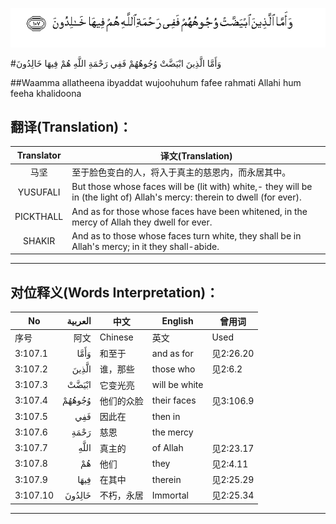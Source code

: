 ![003:107](images/003_107.gif)

#وَأَمَّا الَّذِينَ ابْيَضَّتْ وُجُوهُهُمْ فَفِي رَحْمَةِ اللَّهِ هُمْ فِيهَا خَالِدُونَ 

##Waamma allatheena ibyaddat wujoohuhum fafee rahmati Allahi hum feeha khalidoona 

## 翻译(Translation)：

| Translator | 译文(Translation)                                            |
| :--------: | ------------------------------------------------------------ |
|    马坚    | 至于脸色变白的人，将入于真主的慈恩内，而永居其中。           |
|  YUSUFALI  | But those whose faces will be (lit with) white,- they will be in (the light of) Allah's mercy: therein to dwell (for ever). |
| PICKTHALL  | And as for those whose faces have been whitened, in the mercy of Allah they dwell for ever. |
|   SHAKIR   | And as to those whose faces turn white, they shall be in Allah's mercy; in it they shall-abide. |

---

## 对位释义(Words Interpretation)：

| No   | العربية | 中文    | English | 曾用词 |
| ---- | ------: | ------- | ------- | ------ |
| 序号 |    阿文 | Chinese | 英文    | Used   |
| 3:107.1  | وَأَمَّا   | 和至于     | and as for    | 见2:26.20 |
| 3:107.2  | الَّذِينَ  | 谁，那些   | those who     | 见2:6.2   |
| 3:107.3  | ابْيَضَّتْ  | 它变光亮   | will be white |           |
| 3:107.4  | وُجُوهُهُمْ | 他们的众脸 | their faces   | 见3:106.9 |
| 3:107.5  | فَفِي    | 因此在     | then in       |           |
| 3:107.6  | رَحْمَةِ   | 慈恩       | the mercy     |           |
| 3:107.7  |    اللَّهِ | 真主的     | of Allah      | 见2:23.17 |
| 3:107.8  | هُمْ     | 他们       | they          | 见2:4.11  |
| 3:107.9  | فِيهَا   | 在其中     | therein       | 见2:25.29 |
| 3:107.10 | خَالِدُونَ | 不朽，永居 | Immortal      | 见2:25.34 |

---
